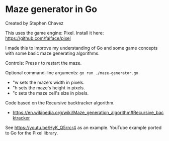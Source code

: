 # Maze generator in Go

Created by Stephen Chavez



This uses the game engine: Pixel. Install it here: https://github.com/faiface/pixel


I made this to improve my understanding of Go and some game concepts with some basic maze generating algorithms.

Controls: Press r to restart the maze.

Optional command-line arguments: `go run ./maze-generator.go`
  - "w sets the maze's width in pixels.
  -	"h sets the maze's height in pixels.
  -	"c sets the maze cell's size in pixels.

Code based on the Recursive backtracker algorithm. 
- https://en.wikipedia.org/wiki/Maze_generation_algorithm#Recursive_backtracker

See https://youtu.be/HyK_Q5rrcr4 as an example. YouTube example ported to Go for the Pixel library.

